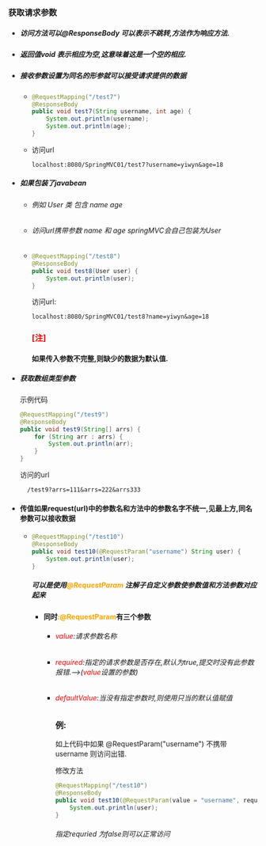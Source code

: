### 获取请求参数

- ##### 访问方法可以@ResponseBody 可以表示不跳转,方法作为响应方法.

- ##### 返回值void 表示相应为空,这意味着这是一个空的相应.

- ##### 接收参数设置为同名的形参就可以接受请求提供的数据

  - ```java
    @RequestMapping("/test7")
    @ResponseBody
    public void test7(String username, int age) {
        System.out.println(username);
        System.out.println(age);
    }
    ```

  - 访问url 

    ```web-idl
    localhost:8080/SpringMVC01/test7?username=yiwyn&age=18
    ```

- ##### 如果包装了javabean

  - ###### 例如 User 类 包含 name age

  - ###### 访问url携带参数 name 和 age  springMVC会自己包装为User

  - ```java
    @RequestMapping("/test8")
    @ResponseBody
    public void test8(User user) {
        System.out.println(user);
    }
    ```

    访问url:

    ```
    localhost:8080/SpringMVC01/test8?name=yiwyn&age=18
    ```

    ### <font color='red'>[注]</font>

    #### 如果传入参数不完整,则缺少的数据为默认值.





- ##### 获取数组类型参数

  示例代码

  ```java
  @RequestMapping("/test9")
  @ResponseBody
  public void test9(String[] arrs) {
      for (String arr : arrs) {
          System.out.println(arr);
      }
  }
  ```

  访问的url

  ```
  	/test9?arrs=111&arrs=222&arrs333
  ```









- #### 传值如果request(url)中的参数名和方法中的参数名字不统一,见最上方,同名参数可以接收数据

  - ```java
    @RequestMapping("/test10")
    @ResponseBody
    public void test10(@RequestParam("username") String user) {
        System.out.println(user);
    }
    ```

    ##### 可以是使用<font color='orange'>@RequestParam</font> 注解子自定义参数使参数值和方法参数对应起来

    

    - #### 同时<font color='orange'>:@RequestParam</font>有三个参数

      - ###### <font color='red'>value</font>:请求参数名称

      - ###### <font color='red'>required</font>:指定的请求参数是否存在,默认为true,提交时没有此参数报错.-->(<font color='red'>value</font>设置的参数)

      - ###### <font color='red'>defaultValue</font>:当没有指定参数时,则使用只当的默认值赋值

        ### 	例:

        如上代码中如果 @RequestParam("username")  不携带username 则访问出错.

        修改方法

        ```java
        @RequestMapping("/test10")
        @ResponseBody
        public void test10(@RequestParam(value = "username", required = false) String user) {
            System.out.println(user);
        }
        ```

        ###### 指定requried 为false则可以正常访问





